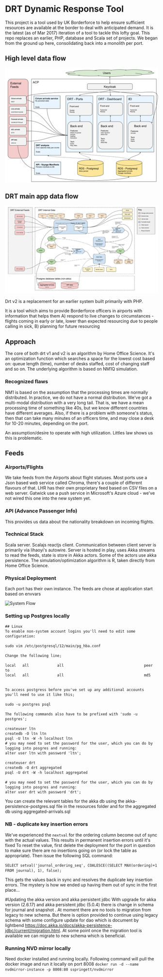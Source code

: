 # DRT Dynamic Response Tool


This project is a tool used by UK Borderforce to help ensure sufficient resources are available at the border to deal
with anticipated demand.
It is the latest (as of Mar 2017) iteration of a tool to tackle this lofty goal. This repo replaces an earlier, PHP, database
and Scala set of projects.
We began from the ground up here, consolidating back into a monolith per port. 

## High level data flow
![image info](./doc/architecture/diagrams/DRT%20High%20Level%20Overview.svg)

## DRT main app data flow
![image info](./doc/architecture/diagrams/DRT%20v2%20data%20flow%20-%202021.svg)

Drt v2 is a replacement for an earlier system built primarily with PHP.

It is a tool which aims to provide Borderforce officers in airports with information that helps them
A) respond to live changes to circumstances - flights coming in early or late, lower than expected resourcing due to people calling in sick,
B) planning for future resourcing


## Approach
The core of both drt v1 and v2 is an algorithm by Home Office Science. It's an optimization function which searches a space for the lowest cost based on: queue length (time), number of desks staffed, cost of changing staff and so on.
The underlying algorithm is based on NM1Q simulation.

### Recognized flaws
NM1 is based on the assumption that the processing times are normally distributed. In practice, we do not have a normal distribution. We've got a multi-modal distribution with a very long tail.
That is, we have a mean processing time of something like 40s, but we know different countries have different averages. Also, if there is a problem with someone's status, then that can take many minutes of an officers time, and may close a desk for 10-20 minutes, depending on the port.

An assumption/desire to operate with high utilization. Littles law shows us this is problematic.

## Feeds

### Airports/Flights
We take feeds from the Airports about flight statuses. Most ports use a Json based web service called Chroma, there's a couple of different flavours of that. LHR has their own proprietary feed based on CSV files on a web server. Gatwick use a push service in Microsoft's Azure cloud - we've not wired this one into the new system yet.

### API (Advance Passenger Info)
This provides us data about the nationality breakdown on incoming flights.

### Technical Stack
Scala server. Scalajs reactjs client. Communication between client server is primarily via lihaoyi's autowire. Server is hosted in play, uses Akka streams to read the feeds, state is store in Akka actors. Some of the actors use akka persistence.
The simulation/optimization algorithm is R, taken directly from Home Office Science.

### Physical Deployment
Each port has their own instance. The feeds are chose at application start based on envvars

![System Flow](doc/architecture/diagrams/systemflow.svg?raw=true)


### Setting up Postgres locally

```
## Linux
To enable non-system account logins you'll need to edit some configuration:

sudo vim /etc/postgresql/12/main/pg_hba.conf

Change the following line;

local   all             all                                     peer
to
local   all             all                                     md5


To access postgress before you've set up any additional accounts you'll need to use it like this;

sudo -u postgres psql

The following commands also have to be prefixed with 'sudo -u postgres';

createuser ltn
createdb -O ltn ltn
psql -U ltn -W -h localhost ltn
# you may need to set the password for the user, which you can do by logging into posgres and running:
alter user ltn with password 'ltn';

createuser drt
createdb -O drt aggregated
psql -U drt -W -h localhost aggregated

# you may need to set the password for the user, which you can do by logging into posgres and running:
alter user drt with password 'drt';
```
You can create the relevant tables for the akka db using the akka-persistence-postgres.sql file in the resources folder and for the aggregated db using aggregated-arrivals.sql

### NB - duplicate key insertion errors
We've experienced the `nextval` for the ordering column become out of sync with the actual values. This results in permanent insertion errors until it's fixed
To reset the value, first delete the deployment for the port in question to make sure there are no insertions going on (or lock the table as appropriate). Then issue the following SQL command:

```SELECT setval('journal_ordering_seq', COALESCE((SELECT MAX(ordering)+1 FROM journal), 1), false);```

This gets the values back in sync and resolves the duplicate key insertion errors. The mystery is how we ended up having them out of sync in the first place...

#Updating the akka version and akka persistent jdbc 
With upgrade for akka version (2.6.17) and akka persistent jdbc (5.0.4) there is change in schema for journal and snapshot . At moment there are no tools to migration from legacy to new schema.
But there is option provided to continue using legacy schema with some configure update for dao which is document by lightbend  https://doc.akka.io/docs/akka-persistence-jdbc/current/migration.html.
At some point once the migration tool is available we can migrate to new schema which is beneficial.

### Running NVD mirror locally
 Need docker installed and running locally. 
 Following command will pull the docker image and run it locally on port 8008
 ```docker run -d --name nvdmirror-instance -p 8008:80 sspringett/nvdmirror```
